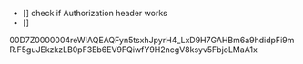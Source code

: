 - [] check if Authorization header works
- []


00D7Z0000004reW!AQEAQFyn5tsxhJpyrH4_LxD9H7GAHBm6a9hdidpFi9mR.F5guJEkzkzLB0pF3Eb6EV9FQiwfY9H2ncgV8ksyv5FbjoLMaA1x
